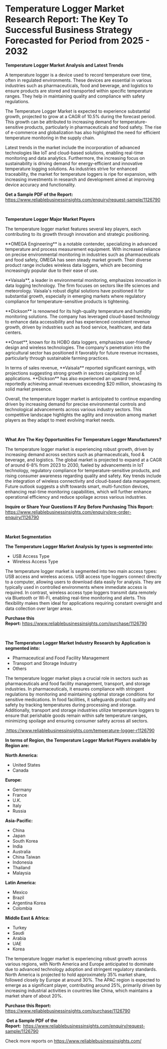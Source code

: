 <p><h1>Temperature Logger Market Research Report: The Key To Successful Business Strategy Forecasted for Period from 2025 - 2032</h1></p><p><strong>Temperature Logger Market Analysis and Latest Trends</strong></p>
<p><p>A temperature logger is a device used to record temperature over time, often in regulated environments. These devices are essential in various industries such as pharmaceuticals, food and beverage, and logistics to ensure products are stored and transported within specific temperature ranges. They help in maintaining quality and compliance with safety regulations.</p><p>The Temperature Logger Market is expected to experience substantial growth, projected to grow at a CAGR of 10.5% during the forecast period. This growth can be attributed to increasing demand for temperature-sensitive products, particularly in pharmaceuticals and food safety. The rise of e-commerce and globalization has also highlighted the need for efficient temperature monitoring in the supply chain.</p><p>Latest trends in the market include the incorporation of advanced technologies like IoT and cloud-based solutions, enabling real-time monitoring and data analytics. Furthermore, the increasing focus on sustainability is driving demand for energy-efficient and innovative temperature logging solutions. As industries strive for enhanced traceability, the market for temperature loggers is ripe for expansion, with increasing investments in research and development aimed at improving device accuracy and functionality.</p></p>
<p><strong>Get a Sample PDF of the Report:&nbsp;</strong> <a href="https://www.reliablebusinessinsights.com/enquiry/request-sample/1126790?utm_campaign=3439&utm_medium=2&utm_source=Github&utm_content=ia&utm_term=09042025&utm_id=temperature-logger">https://www.reliablebusinessinsights.com/enquiry/request-sample/1126790</a></p>
<p>&nbsp;</p>
<p><strong>Temperature Logger Major Market Players</strong></p>
<p><p>The temperature logger market features several key players, each contributing to its growth through innovation and strategic positioning. </p><p>**OMEGA Engineering** is a notable contender, specializing in advanced temperature and process measurement equipment. With increased reliance on precise environmental monitoring in industries such as pharmaceuticals and food safety, OMEGA has seen steady market growth. Their diverse product range includes wireless data loggers, which are becoming increasingly popular due to their ease of use.</p><p>**Vaisala**, a leader in environmental monitoring, emphasizes innovation in data logging technology. The firm focuses on sectors like life sciences and meteorology. Vaisala's robust digital solutions have positioned it for substantial growth, especially in emerging markets where regulatory compliance for temperature-sensitive products is tightening.</p><p>**Dickson** is renowned for its high-quality temperature and humidity monitoring solutions. The company has leveraged cloud-based technology to enhance data accessibility and has experienced consistent revenue growth, driven by industries such as food service, healthcare, and data centers.</p><p>**Onset**, known for its HOBO data loggers, emphasizes user-friendly design and wireless technologies. The company's penetration into the agricultural sector has positioned it favorably for future revenue increases, particularly through sustainable farming practices.</p><p>In terms of sales revenue, **Vaisala** reported significant earnings, with projections suggesting strong growth in sectors capitalizing on IoT applications. **Dickson** has also experienced an upward trend, reportedly achieving annual revenues exceeding $20 million, showcasing its solid market presence.</p><p>Overall, the temperature logger market is anticipated to continue expanding driven by increasing demand for precise environmental controls and technological advancements across various industry sectors. This competitive landscape highlights the agility and innovation among market players as they adapt to meet evolving market needs.</p></p>
<p>&nbsp;</p>
<p><strong>What Are The Key Opportunities For Temperature Logger Manufacturers?</strong></p>
<p><p>The temperature logger market is experiencing robust growth, driven by increasing demand across sectors such as pharmaceuticals, food & beverage, and logistics. The global market is projected to expand at a CAGR of around 6-8% from 2023 to 2030, fueled by advancements in IoT technology, regulatory compliance for temperature-sensitive products, and rising consumer awareness regarding quality and safety. Key trends include the integration of wireless connectivity and cloud-based data management. Future outlook suggests a shift towards smart, multi-function devices, enhancing real-time monitoring capabilities, which will further enhance operational efficiency and reduce spoilage across various industries.</p></p>
<p><strong>Inquire or Share Your Questions If Any Before Purchasing This Report:</strong> <a href="https://www.reliablebusinessinsights.com/enquiry/pre-order-enquiry/1126790?utm_campaign=3439&utm_medium=2&utm_source=Github&utm_content=ia&utm_term=09042025&utm_id=temperature-logger">https://www.reliablebusinessinsights.com/enquiry/pre-order-enquiry/1126790</a></p>
<p>&nbsp;</p>
<p><strong>Market Segmentation</strong></p>
<p><strong>The Temperature Logger Market Analysis by types is segmented into:</strong></p>
<p><ul><li>USB Access Type</li><li>Wireless Access Type</li></ul></p>
<p><p>The temperature logger market is segmented into two main access types: USB access and wireless access. USB access type loggers connect directly to a computer, allowing users to download data easily for analysis. They are typically used in controlled environments where immediate access is required. In contrast, wireless access type loggers transmit data remotely via Bluetooth or Wi-Fi, enabling real-time monitoring and alerts. This flexibility makes them ideal for applications requiring constant oversight and data collection over larger areas.</p></p>
<p><strong>Purchase this Report:&nbsp;</strong><a href="https://www.reliablebusinessinsights.com/purchase/1126790?utm_campaign=3439&utm_medium=2&utm_source=Github&utm_content=ia&utm_term=09042025&utm_id=temperature-logger">https://www.reliablebusinessinsights.com/purchase/1126790</a></p>
<p>&nbsp;</p>
<p><strong>The Temperature Logger Market Industry Research by Application is segmented into:</strong></p>
<p><ul><li>Pharmaceutical and Food Facility Management</li><li>Transport and Storage Industry</li><li>Others</li></ul></p>
<p><p>The temperature logger market plays a crucial role in sectors such as pharmaceuticals and food facility management, transport, and storage industries. In pharmaceuticals, it ensures compliance with stringent regulations by monitoring and maintaining optimal storage conditions for sensitive medications. In food facilities, it safeguards product quality and safety by tracking temperatures during processing and storage. Additionally, transport and storage industries utilize temperature loggers to ensure that perishable goods remain within safe temperature ranges, minimizing spoilage and ensuring consumer safety across all sectors.</p></p>
<p><a href="https://www.reliablebusinessinsights.com/temperature-logger-r1126790?utm_campaign=3439&utm_medium=2&utm_source=Github&utm_content=ia&utm_term=09042025&utm_id=temperature-logger">&nbsp;https://www.reliablebusinessinsights.com/temperature-logger-r1126790</a></p>
<p><strong>In terms of Region, the Temperature Logger Market Players available by Region are:</strong></p>
<p>
    <p> <strong> North America: </strong>
        <ul>
            <li>United States</li>
            <li>Canada</li>
        </ul>
        </p> 
    <p> <strong> Europe: </strong>
        <ul>
            <li>Germany</li>
            <li>France</li>
            <li>U.K.</li>
            <li>Italy</li>
            <li>Russia</li>
        </ul>
        </p> 
    <p> <strong> Asia-Pacific: </strong>
        <ul>
            <li>China</li>
            <li>Japan</li>
            <li>South Korea</li>
            <li>India</li>
            <li>Australia</li>
            <li>China Taiwan</li>
            <li>Indonesia</li>
            <li>Thailand</li>
            <li>Malaysia</li>
        </ul>
        </p> 
    <p> <strong> Latin America: </strong>
        <ul>
            <li>Mexico</li>
            <li>Brazil</li>
            <li>Argentina Korea</li>
            <li>Colombia</li>
        </ul>
        </p> 
    <p> <strong> Middle East & Africa: </strong>
        <ul>
            <li>Turkey</li>
            <li>Saudi</li>
            <li>Arabia</li>
            <li>UAE</li>
            <li>Korea</li>
        </ul>
    </p>
    </p>
<p><p>The temperature logger market is experiencing robust growth across various regions, with North America and Europe anticipated to dominate due to advanced technology adoption and stringent regulatory standards. North America is projected to hold approximately 35% market share, followed closely by Europe at around 30%. The APAC region is expected to emerge as a significant player, contributing around 25%, primarily driven by increasing industrial activities in countries like China, which maintains a market share of about 20%.</p></p>
<p><strong>Purchase this Report: </strong><a href="https://www.reliablebusinessinsights.com/purchase/1126790?utm_campaign=3439&utm_medium=2&utm_source=Github&utm_content=ia&utm_term=09042025&utm_id=temperature-logger">https://www.reliablebusinessinsights.com/purchase/1126790</a></p>
<p>&nbsp;<strong>Get a Sample PDF of the Report:&nbsp;&nbsp;</strong><a href="https://www.reliablebusinessinsights.com/enquiry/request-sample/1126790?utm_campaign=3439&utm_medium=2&utm_source=Github&utm_content=ia&utm_term=09042025&utm_id=temperature-logger">https://www.reliablebusinessinsights.com/enquiry/request-sample/1126790</a></p>
<p><strong></strong></p>
<p>Check more reports on <a href="https://www.reliablebusinessinsights.com/?utm_campaign=3439&utm_medium=2&utm_source=Github&utm_content=ia&utm_term=09042025&utm_id=temperature-logger">https://www.reliablebusinessinsights.com/</a></p>